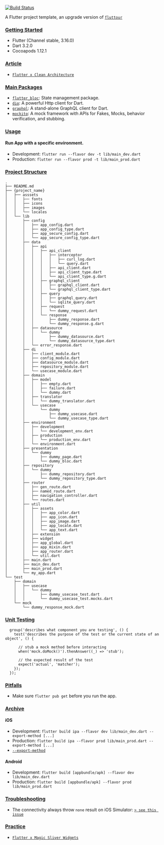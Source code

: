 [![Build Status](https://app.bitrise.io/app/38259925b6bfe2bd/status.svg?token=7Q0InN8BEzmzxC0GPoddUg&branch=develop)](https://app.bitrise.io/app/38259925b6bfe2bd)

A Flutter project template, an upgrade version of [`fluttour`](https://github.com/dubydu/fluttour)

### [Getting Started](#getting-started)

* Flutter (Channel stable, 3.16.0)
* Dart 3.2.0
* Cocoapods 1.12.1

### [Article](#article)
* [`Flutter x Clean Architecture`](https://dubydu.medium.com/b53ce9e19d5a)

### [Main Packages](#main-packages)
* [`flutter_bloc`](https://pub.dev/packages/flutter_bloc): State management package.
* [`dio`](https://pub.dev/packages/dio): A powerful Http client for Dart.
* [`graphql`](https://pub.dev/packages/graphql): A stand-alone GraphQL client for Dart.
* [`mockito`](https://pub.dev/packages/mockito): A mock framework with APIs for Fakes, Mocks, behavior verification, and stubbing.

### [Usage](#usage)

#### Run App with a specific environment.
* Development: `flutter run --flavor dev -t lib/main_dev.dart`
* Production: `flutter run --flavor prod -t lib/main_prod.dart`

### [Project Structure](#project-structure)
```
.
├── README.md
├── {project_name}
│   ├── asssets
│   │   ├── fonts
│   │   ├── icons
│   │   ├── images
│   │   └── locales
│   └── lib
│       ├── config
│       │   ├── app_config.dart
│       │   ├── app_config_type.dart
│       │   ├── app_secure_config.dart
│       │   └── app_secure_config_type.dart
│       ├── data
│       │   ├── api
│       │   │   ├── api_client
│       │   │   │   ├── interceptor
│       │   │   │   │   ├── curl_log.dart
│       │   │   │   │   └── query.dart
│       │   │   │   ├── api_client.dart
│       │   │   │   ├── api_client_type.dart
│       │   │   │   └── api_client_type.g.dart
│       │   │   ├── graphql_client
│       │   │   │   ├── graphql_client.dart
│       │   │   │   └── graphql_client_type.dart
│       │   │   ├── query
│       │   │   │   ├── graphql_query.dart
│       │   │   │   └── sqlite_query.dart
│       │   │   ├── request
│       │   │   │   └── dummy_request.dart
│       │   │   └── response
│       │   │       ├── dummy_response.dart
│       │   │       └── dummy_response.g.dart
│       │   ├── datasource
│       │   │   └── dummy
│       │   │       ├── dummy_datasource.dart
│       │   │       └── dummy_datasource_type.dart
│       │   └── error_response.dart
│       ├── di
│       │   ├── client_module.dart
│       │   ├── config_module.dart
│       │   ├── datasource_module.dart
│       │   ├── repository_module.dart
│       │   └── usecase_module.dart
│       ├── domain
│       │   ├── model
│       │   │   ├── empty.dart
│       │   │   ├── failure.dart
│       │   │   └── dummy.dart
│       │   ├── translator
│       │   │   └── dummy_translator.dart
│       │   └── usecase
│       │       └── dummy
│       │           ├── dummy_usecase.dart
│       │           └── dummy_usecase_type.dart
│       ├── environment
│       │   ├── development
│       │   │   └── development_env.dart
│       │   ├── production
│       │   │   └── production_env.dart
│       │   └── environment.dart
│       ├── presentation
│       │   └── dummy
│       │       ├── dummy_page.dart
│       │       └── dummy_bloc.dart
│       ├── repository
│       │   └── dummy
│       │       ├── dummy_repository.dart
│       │       └── dummy_repository_type.dart
│       ├── router
│       │   ├── gen_route.dart
│       │   ├── named_route.dart
│       │   ├── navigation_controller.dart
│       │   └── routes.dart
│       ├── util
│       │   ├── assets
│       │   │   ├── app_color.dart
│       │   │   ├── app_icon.dart
│       │   │   ├── app_image.dart
│       │   │   ├── app_locale.dart
│       │   │   └── app_text.dart
│       │   ├── extension
│       │   ├── widget
│       │   ├── app_global.dart
│       │   ├── app_mixin.dart
│       │   ├── app_router.dart
│       │   └── util.dart
│       ├── main.dart
│       ├── main_dev.dart
│       ├── main_prod.dart
│       └── my_app.dart
└── test
    ├── domain
    │   ├── usecase
    │   │   └── dummy
    │   │       ├── dummy_usecase_test.dart
    │   │       └── dummy_usecase_test.mocks.dart
    └── mock
        └── dummy_response_mock.dart
```

### [Unit Testing](#unit-testing)
```
  group('describes what component you are testing', () {
    test('describes the purpose of the test or the current state of an object', () {
    
      // stub a mock method before interacting
      when('mock.doMock()').thenAnswer((_) => 'stub');
      
      // the expected result of the test
      expect('actual', 'matcher');
    });
  });
```

### [Pitfalls](#pitfalls)
- Make sure `flutter pub get` before you run the app.

### [Archive](#archive)
#### iOS
* Development: `flutter build ipa --flavor dev lib/main_dev.dart --export-method [...]`
* Production: `flutter build ipa --flavor prod lib/main_prod.dart --export-method [...]`
* [`--export-method`](https://docs.flutter.dev/deployment/ios#create-an-app-bundle)
#### Android
* Development: `flutter build [appbundle/apk] --flavor dev lib/main_dev.dart`
* Production: `flutter build [appbundle/apk] --flavor prod lib/main_prod.dart`

### [Troubleshooting](#troubleshooting)
- The connectivity always throw `none` result on iOS Simulator: [`> see this issue`](https://github.com/fluttercommunity/plus_plugins/issues/852)

### [Practice](#practice)
- [`Flutter x Magic Sliver Widgets`](https://github.com/dubydu/magic-sliver)